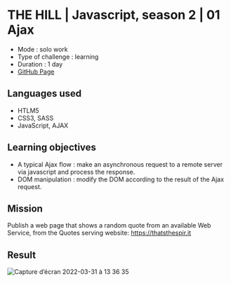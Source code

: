 # THE HILL | Javascript, season 2 | 01 Ajax

* Mode : solo work
* Type of challenge : learning
* Duration : 1 day
* [GitHub Page](https://eliseprts.github.io/ajax-simple-web-service-request/)

## Languages used

* HTLM5
* CSS3, SASS
* JavaScript, AJAX

## Learning objectives

- A typical Ajax flow : make an asynchronous request to a remote server via javascript and process the response.
- DOM manipulation : modify the DOM according to the result of the Ajax request.

## Mission

Publish a web page that shows a random quote from an available Web Service, from the Quotes serving website: https://thatsthespir.it

## Result

![Capture d’écran 2022-03-31 à 13 36 35](https://user-images.githubusercontent.com/94377998/161046256-a3447773-e868-4a09-9c42-d6c2500c2480.png)
